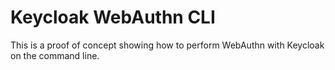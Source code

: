 # Keycloak WebAuthn CLI

This is a proof of concept showing how to perform WebAuthn with Keycloak on the command line.